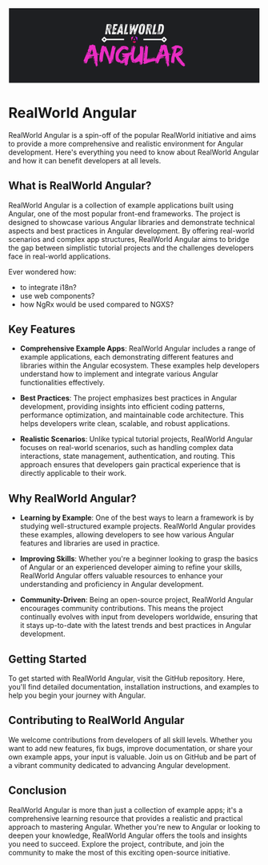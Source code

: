 <img src="../assets/light-logo.svg" />

# RealWorld Angular

RealWorld Angular is a spin-off of the popular RealWorld initiative and aims to provide a more comprehensive and realistic environment for Angular development. Here's everything you need to know about RealWorld Angular and how it can benefit developers at all levels.

## What is RealWorld Angular?
RealWorld Angular is a collection of example applications built using Angular, one of the most popular front-end frameworks. The project is designed to showcase various Angular libraries and demonstrate technical aspects and best practices in Angular development. By offering real-world scenarios and complex app structures, RealWorld Angular aims to bridge the gap between simplistic tutorial projects and the challenges developers face in real-world applications.


Ever wondered how:

- to integrate i18n?
- use web components?
- how NgRx would be used compared to NGXS?


## Key Features

- **Comprehensive Example Apps**: RealWorld Angular includes a range of example applications, each demonstrating different features and libraries within the Angular ecosystem. These examples help developers understand how to implement and integrate various Angular functionalities effectively.

- **Best Practices**: The project emphasizes best practices in Angular development, providing insights into efficient coding patterns, performance optimization, and maintainable code architecture. This helps developers write clean, scalable, and robust applications.

- **Realistic Scenarios**: Unlike typical tutorial projects, RealWorld Angular focuses on real-world scenarios, such as handling complex data interactions, state management, authentication, and routing. This approach ensures that developers gain practical experience that is directly applicable to their work.

## Why RealWorld Angular?

- **Learning by Example**: One of the best ways to learn a framework is by studying well-structured example projects. RealWorld Angular provides these examples, allowing developers to see how various Angular features and libraries are used in practice.

- **Improving Skills**: Whether you're a beginner looking to grasp the basics of Angular or an experienced developer aiming to refine your skills, RealWorld Angular offers valuable resources to enhance your understanding and proficiency in Angular development.

- **Community-Driven**: Being an open-source project, RealWorld Angular encourages community contributions. This means the project continually evolves with input from developers worldwide, ensuring that it stays up-to-date with the latest trends and best practices in Angular development.

## Getting Started
To get started with RealWorld Angular, visit the GitHub repository. Here, you'll find detailed documentation, installation instructions, and examples to help you begin your journey with Angular.

## Contributing to RealWorld Angular
We welcome contributions from developers of all skill levels. Whether you want to add new features, fix bugs, improve documentation, or share your own example apps, your input is valuable. Join us on GitHub and be part of a vibrant community dedicated to advancing Angular development.

## Conclusion
RealWorld Angular is more than just a collection of example apps; it's a comprehensive learning resource that provides a realistic and practical approach to mastering Angular. Whether you're new to Angular or looking to deepen your knowledge, RealWorld Angular offers the tools and insights you need to succeed. Explore the project, contribute, and join the community to make the most of this exciting open-source initiative.


